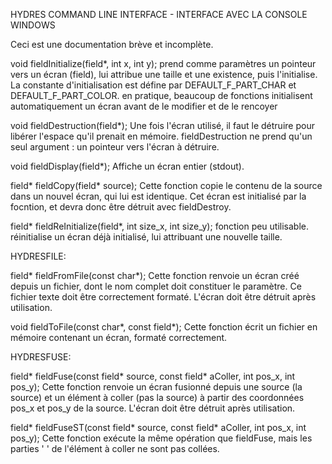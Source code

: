 HYDRES COMMAND LINE INTERFACE - INTERFACE AVEC LA CONSOLE WINDOWS

Ceci est une documentation brève et incomplète.


void fieldInitialize(field*, int x, int y);
prend comme paramètres un pointeur vers un écran (field),
lui attribue une taille et une existence, puis l'initialise.
La constante d'initialisation est défine par DEFAULT_F_PART_CHAR et DEFAULT_F_PART_COLOR.
en pratique, beaucoup de fonctions initialisent automatiquement un écran avant de le modifier et de le rencoyer

void fieldDestruction(field*);
Une fois l'écran utilisé, il faut le détruire pour libérer l'espace qu'il prenait en mémoire.
fieldDestruction ne prend qu'un seul argument : un pointeur vers l'écran à détruire.

void fieldDisplay(field*);
Affiche un écran entier (stdout).

field* fieldCopy(field* source);
Cette fonction copie le contenu de la source dans un nouvel écran, qui lui est identique. Cet écran est initialisé
par la focntion, et devra donc être détruit avec fieldDestroy.

field* fieldReInitialize(field*, int size_x, int size_y);
fonction peu utilisable. réinitialise un écran déjà initialisé, lui attribuant une nouvelle taille.


HYDRESFILE:

field* fieldFromFile(const char*);
Cette fonction renvoie un écran créé depuis un fichier, dont le nom complet doit constituer le paramètre.
Ce fichier texte doit être correctement formaté.
L'écran doit être détruit après utilisation.

void fieldToFile(const char*, const field*);
Cette fonction écrit un fichier en mémoire contenant un écran, formaté correctement.

HYDRESFUSE:

field* fieldFuse(const field* source, const field* aColler, int pos_x, int pos_y);
Cette fonction renvoie un écran fusionné depuis une source (la source) et un élément à coller (pas la source)
à partir des coordonnées pos_x et pos_y de la source.
L'écran doit être détruit après utilisation.

field* fieldFuseST(const field* source, const field* aColler, int pos_x, int pos_y);
Cette fonction exécute la même opération que fieldFuse, mais les parties ' ' de l'élément à coller ne sont pas collées.
